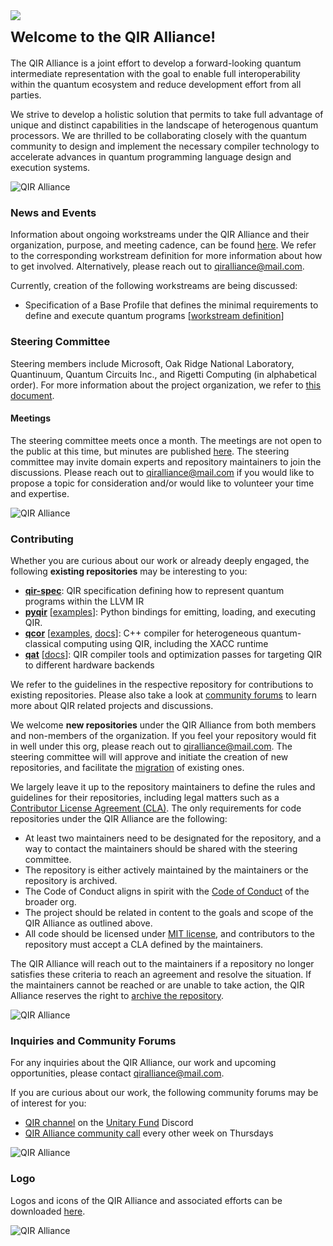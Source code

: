 <h1><img
  src="https://github.com/qir-alliance/.github/blob/main/.images/header1.png"
/><sub><br/>Welcome to the QIR Alliance!</sub>
</h1>

The QIR Alliance is a joint effort to develop a forward-looking quantum
intermediate representation with the goal to enable full interoperability within
the quantum ecosystem and reduce development effort from all parties.

We strive to develop a holistic solution that permits to take full advantage of
unique and distinct capabilities in the landscape of heterogenous quantum
processors. We are thrilled to be collaborating closely with the quantum
community to design and implement the necessary compiler technology to
accelerate advances in quantum programming language design and execution
systems.

![QIR
Alliance](https://github.com/qir-alliance/.github/blob/main/.images/header2.png)

### News and Events

Information about ongoing workstreams under the QIR Alliance and their
organization, purpose, and meeting cadence, can be found
[here](../workstreams/). We refer to the corresponding workstream definition for
more information about how to get involved. Alternatively, please reach out to
[qiralliance@mail.com](mailto:qiralliance@mail.com).

Currently, creation of the following workstreams are being discussed:
- Specification of a Base Profile that defines the minimal requirements to
  define and execute quantum programs [[workstream
  definition](../workstreams/Base_Profile_Workstream.md)]

### Steering Committee

Steering members include Microsoft, Oak Ridge National Laboratory, Quantinuum,
Quantum Circuits Inc., and Rigetti Computing (in alphabetical order). For more
information about the project organization, we refer to [this
document](https://github.com/qir-alliance/.github/blob/main/Project_Organization.md).

#### Meetings

The steering committee meets once a month. The meetings are not open to the
public at this time, but minutes are published
[here](https://github.com/qir-alliance/.github/tree/main/minutes). The steering
committee may invite domain experts and repository maintainers to join the
discussions. Please reach out to
[qiralliance@mail.com](mailto:qiralliance@mail.com) if you would like to propose
a topic for consideration and/or would like to volunteer your time and
expertise.

![QIR
Alliance](https://github.com/qir-alliance/.github/blob/main/.images/header2.png)

### Contributing

Whether you are curious about our work or already deeply engaged, the following
**existing repositories** may be interesting to you:

- [**qir-spec**](https://github.com/qir-alliance/qir-spec): QIR specification
  defining how to represent quantum programs within the LLVM IR
- [**pyqir**](https://github.com/qir-alliance/pyqir)
  [[examples](https://github.com/qir-alliance/pyqir/tree/main/examples)]: Python
  bindings for emitting, loading, and executing QIR.
- [**qcor**](https://github.com/qir-alliance/qcor)
  [[examples](https://github.com/qir-alliance/qcor/tree/master/examples),
  [docs](https://aide-qc.github.io/deploy/lang_spec/)]: C++ compiler for
  heterogeneous quantum-classical computing using QIR, including the XACC
  runtime
- [**qat**](https://github.com/qir-alliance/qat)
  [[docs](https://qir-alliance.github.io/qat/)]: QIR compiler tools and
  optimization passes for targeting QIR to different hardware backends

We refer to the guidelines in the respective repository for contributions to
existing repositories. Please also take a look at [community forums](#inquiries-and-community-forums) to learn
more about QIR related projects and discussions.

We welcome **new repositories** under the QIR Alliance from both members and
non-members of the organization. If you feel your repository would fit in well
under this org, please reach out to
[qiralliance@mail.com](mailto:qiralliance@mail.com). The steering committee will
will approve and initiate the creation of new repositories, and facilitate the
[migration](https://docs.github.com/en/repositories/creating-and-managing-repositories/transferring-a-repository#transferring-a-repository-owned-by-your-user-account)
of existing ones.

We largely leave it up to the repository maintainers to define the rules and
guidelines for their repositories, including legal matters such as a
[Contributor License Agreement
(CLA)](https://en.wikipedia.org/wiki/Contributor_License_Agreement). The only
requirements for code repositories under the QIR Alliance are the following:

- At least two maintainers need to be designated for the repository, and a way
  to contact the maintainers should be shared with the steering committee.
- The repository is either actively maintained by the maintainers or the
  repository is archived.
- The Code of Conduct aligns in spirit with the [Code of
  Conduct](https://github.com/qir-alliance/.github/blob/main/Code_of_Conduct.md)
  of the broader org.
- The project should be related in content to the goals and scope of the QIR
  Alliance as outlined above.
- All code should be licensed under [MIT license](https://mit-license.org/), and
  contributors to the repository must accept a CLA defined by the maintainers.

The QIR Alliance will reach out to the maintainers if a repository no longer
satisfies these criteria to reach an agreement and resolve the situation. If the
maintainers cannot be reached or are unable to take action, the QIR Alliance
reserves the right to [archive the
repository](https://docs.github.com/en/repositories/archiving-a-github-repository/archiving-repositories).

![QIR
Alliance](https://github.com/qir-alliance/.github/blob/main/.images/header2.png)

### Inquiries and Community Forums

For any inquiries about the QIR Alliance, our work and upcoming opportunities,
please contact [qiralliance@mail.com](mailto:qiralliance@mail.com).

If you are curious about our work, the following community forums may be of
interest for you:
- [QIR
  channel](https://discord.com/channels/764231928676089909/920935966586306631)
  on the [Unitary Fund](https://unitary.fund/) Discord
- [QIR Alliance community
  call](https://calendar.google.com/calendar/event?eid=NnJua2o0M2hqOGQyODZrdHAxYW82djg2Z2RfMjAyMjAyMDNUMTczMDAwWiBjX21ncWRxNmhqMmlzaTRkNmg0NjdrZnF2ZzYwQGc)
  every other week on Thursdays

![QIR
Alliance](https://github.com/qir-alliance/.github/blob/main/.images/header2.png)

### Logo

Logos and icons of the QIR Alliance and associated efforts can be downloaded
[here](https://github.com/qir-alliance/.github/tree/main/logo).

![QIR
Alliance](https://github.com/qir-alliance/.github/blob/main/.images/footer.png)
